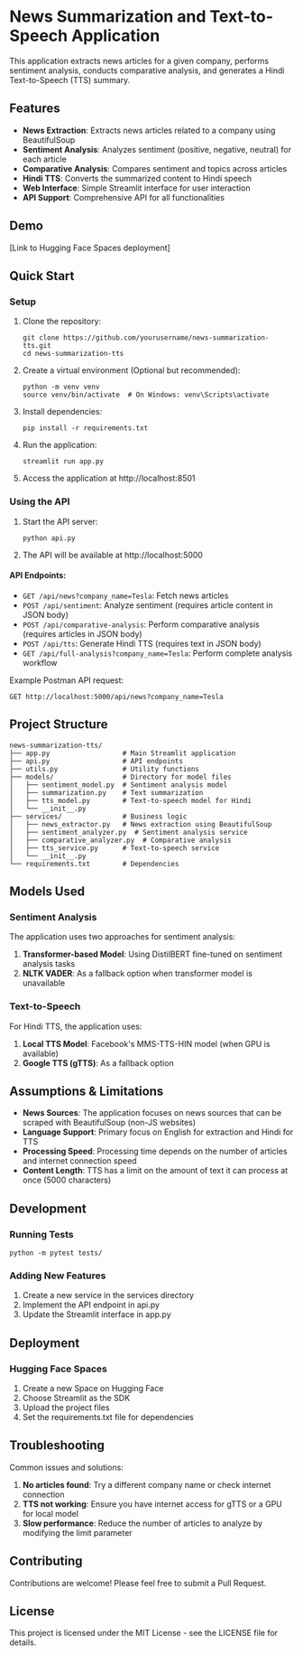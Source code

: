# News Summarization and Text-to-Speech Application

This application extracts news articles for a given company, performs sentiment analysis, conducts comparative analysis, and generates a Hindi Text-to-Speech (TTS) summary.

## Features

- **News Extraction**: Extracts news articles related to a company using BeautifulSoup
- **Sentiment Analysis**: Analyzes sentiment (positive, negative, neutral) for each article
- **Comparative Analysis**: Compares sentiment and topics across articles
- **Hindi TTS**: Converts the summarized content to Hindi speech
- **Web Interface**: Simple Streamlit interface for user interaction
- **API Support**: Comprehensive API for all functionalities

## Demo

[Link to Hugging Face Spaces deployment]

## Quick Start

### Setup

1. Clone the repository:
   ```
   git clone https://github.com/yourusername/news-summarization-tts.git
   cd news-summarization-tts
   ```

2. Create a virtual environment (Optional but recommended):
   ```
   python -m venv venv
   source venv/bin/activate  # On Windows: venv\Scripts\activate
   ```

3. Install dependencies:
   ```
   pip install -r requirements.txt
   ```

4. Run the application:
   ```
   streamlit run app.py
   ```

5. Access the application at http://localhost:8501

### Using the API

1. Start the API server:
   ```
   python api.py
   ```

2. The API will be available at http://localhost:5000

#### API Endpoints:

- `GET /api/news?company_name=Tesla`: Fetch news articles
- `POST /api/sentiment`: Analyze sentiment (requires article content in JSON body)
- `POST /api/comparative-analysis`: Perform comparative analysis (requires articles in JSON body)
- `POST /api/tts`: Generate Hindi TTS (requires text in JSON body)
- `GET /api/full-analysis?company_name=Tesla`: Perform complete analysis workflow

Example Postman API request:
```
GET http://localhost:5000/api/news?company_name=Tesla
```

## Project Structure

```
news-summarization-tts/
├── app.py                  # Main Streamlit application
├── api.py                  # API endpoints
├── utils.py                # Utility functions
├── models/                 # Directory for model files
│   ├── sentiment_model.py  # Sentiment analysis model
│   ├── summarization.py    # Text summarization
│   ├── tts_model.py        # Text-to-speech model for Hindi
│   └── __init__.py
├── services/               # Business logic
│   ├── news_extractor.py   # News extraction using BeautifulSoup
│   ├── sentiment_analyzer.py  # Sentiment analysis service
│   ├── comparative_analyzer.py  # Comparative analysis
│   ├── tts_service.py      # Text-to-speech service
│   └── __init__.py
└── requirements.txt        # Dependencies
```

## Models Used

### Sentiment Analysis

The application uses two approaches for sentiment analysis:
1. **Transformer-based Model**: Using DistilBERT fine-tuned on sentiment analysis tasks
2. **NLTK VADER**: As a fallback option when transformer model is unavailable

### Text-to-Speech

For Hindi TTS, the application uses:
1. **Local TTS Model**: Facebook's MMS-TTS-HIN model (when GPU is available)
2. **Google TTS (gTTS)**: As a fallback option

## Assumptions & Limitations

- **News Sources**: The application focuses on news sources that can be scraped with BeautifulSoup (non-JS websites)
- **Language Support**: Primary focus on English for extraction and Hindi for TTS
- **Processing Speed**: Processing time depends on the number of articles and internet connection speed
- **Content Length**: TTS has a limit on the amount of text it can process at once (5000 characters)

## Development

### Running Tests

```
python -m pytest tests/
```

### Adding New Features

1. Create a new service in the services directory
2. Implement the API endpoint in api.py
3. Update the Streamlit interface in app.py

## Deployment

### Hugging Face Spaces

1. Create a new Space on Hugging Face
2. Choose Streamlit as the SDK
3. Upload the project files
4. Set the requirements.txt file for dependencies

## Troubleshooting

Common issues and solutions:

1. **No articles found**: Try a different company name or check internet connection
2. **TTS not working**: Ensure you have internet access for gTTS or a GPU for local model
3. **Slow performance**: Reduce the number of articles to analyze by modifying the limit parameter

## Contributing

Contributions are welcome! Please feel free to submit a Pull Request.

## License

This project is licensed under the MIT License - see the LICENSE file for details.
